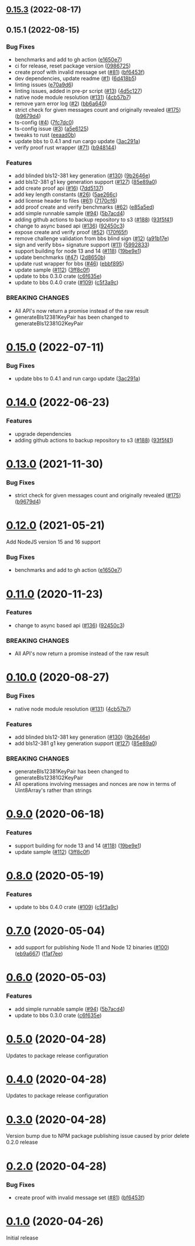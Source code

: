 ## [0.15.3](https://github.com/NuggetsLtd/node-bbs-signatures/compare/v0.15.1...v0.15.3) (2022-08-17)

## 0.15.1 (2022-08-15)

### Bug Fixes

- benchmarks and add to gh action
  ([e1650e7](https://github.com/NuggetsLtd/node-bbs-signatures/commit/e1650e7e4cbfd6b2ad2a1894939548f08b1a4812))
- ci for release, reset package version
  ([0986725](https://github.com/NuggetsLtd/node-bbs-signatures/commit/09867254b91b6434d260bb2437ddc923132420a4))
- create proof with invalid message set ([#81](https://github.com/NuggetsLtd/node-bbs-signatures/issues/81))
  ([bf6453f](https://github.com/NuggetsLtd/node-bbs-signatures/commit/bf6453fe35369a837b47dadd4b484670bcd9f214))
- dev dependencies, update readme ([#1](https://github.com/NuggetsLtd/node-bbs-signatures/issues/1))
  ([6d418b5](https://github.com/NuggetsLtd/node-bbs-signatures/commit/6d418b569a86478ec8395a4cf2e11d2dec8dca0b))
- linting issues
  ([e70a9d6](https://github.com/NuggetsLtd/node-bbs-signatures/commit/e70a9d63c8f2a1168f941bf4951652dc05f701f0))
- linting issues, added in pre-pr script ([#13](https://github.com/NuggetsLtd/node-bbs-signatures/issues/13))
  ([4d5c127](https://github.com/NuggetsLtd/node-bbs-signatures/commit/4d5c1276b3d5bb73f0a5c4041d2c420e1de4c02b))
- native node module resolution ([#131](https://github.com/NuggetsLtd/node-bbs-signatures/issues/131))
  ([4cb57b7](https://github.com/NuggetsLtd/node-bbs-signatures/commit/4cb57b72b22243eb74394b74d1362ec06f509875))
- remove yarn error log ([#2](https://github.com/NuggetsLtd/node-bbs-signatures/issues/2))
  ([bb6a640](https://github.com/NuggetsLtd/node-bbs-signatures/commit/bb6a6407486f1149960c4b2f178278549e9d7b6e))
- strict check for given messages count and originally revealed
  ([#175](https://github.com/NuggetsLtd/node-bbs-signatures/issues/175))
  ([b9679d4](https://github.com/NuggetsLtd/node-bbs-signatures/commit/b9679d448d7250c13468b9441e99a4010a6958f3))
- ts-config ([#4](https://github.com/NuggetsLtd/node-bbs-signatures/issues/4))
  ([7fc7dc0](https://github.com/NuggetsLtd/node-bbs-signatures/commit/7fc7dc0930f8985da6be5fcbc26d2272608ff3ac))
- ts-config issue ([#3](https://github.com/NuggetsLtd/node-bbs-signatures/issues/3))
  ([a5e6125](https://github.com/NuggetsLtd/node-bbs-signatures/commit/a5e6125e725ceca1ea24528eedac5d52093ad1ca))
- tweaks to rust
  ([eeaad0b](https://github.com/NuggetsLtd/node-bbs-signatures/commit/eeaad0b48bf7f20d22bcaaa83a57cea9f66097cb))
- update bbs to 0.4.1 and run cargo update
  ([3ac291a](https://github.com/NuggetsLtd/node-bbs-signatures/commit/3ac291a557443c93ff061a188fdbdf267ef98d98))
- verify proof rust wrapper ([#71](https://github.com/NuggetsLtd/node-bbs-signatures/issues/71))
  ([b948144](https://github.com/NuggetsLtd/node-bbs-signatures/commit/b9481443d438eeb6449cb8fb25787269af46a111))

### Features

- add blinded bls12-381 key generation ([#130](https://github.com/NuggetsLtd/node-bbs-signatures/issues/130))
  ([9b2646e](https://github.com/NuggetsLtd/node-bbs-signatures/commit/9b2646e3eb41b0fb4a46448c137b715e319dcc30))
- add bls12-381 g1 key generation support ([#127](https://github.com/NuggetsLtd/node-bbs-signatures/issues/127))
  ([85e89a0](https://github.com/NuggetsLtd/node-bbs-signatures/commit/85e89a02e6649d4c31b1c07d252267d48f9b9c73))
- add create proof api ([#16](https://github.com/NuggetsLtd/node-bbs-signatures/issues/16))
  ([7dd5137](https://github.com/NuggetsLtd/node-bbs-signatures/commit/7dd513788eefc628ca38b6e211f3459dcf6e3329))
- add key length constants ([#26](https://github.com/NuggetsLtd/node-bbs-signatures/issues/26))
  ([5ae266c](https://github.com/NuggetsLtd/node-bbs-signatures/commit/5ae266c18f46af9a2871673061486caf1e1da126))
- add license header to files ([#61](https://github.com/NuggetsLtd/node-bbs-signatures/issues/61))
  ([7170cf6](https://github.com/NuggetsLtd/node-bbs-signatures/commit/7170cf63f0216392ccc538e2cacfd8161b475450))
- add proof create and verify benchmarks ([#62](https://github.com/NuggetsLtd/node-bbs-signatures/issues/62))
  ([e85a5ed](https://github.com/NuggetsLtd/node-bbs-signatures/commit/e85a5ed8b3510f4963348390d59163b8a9973e6e))
- add simple runnable sample ([#94](https://github.com/NuggetsLtd/node-bbs-signatures/issues/94))
  ([5b7acd4](https://github.com/NuggetsLtd/node-bbs-signatures/commit/5b7acd4092fec1e3cd459297fb74b11f7fa05079))
- adding github actions to backup repository to s3
  ([#188](https://github.com/NuggetsLtd/node-bbs-signatures/issues/188))
  ([93f5f41](https://github.com/NuggetsLtd/node-bbs-signatures/commit/93f5f41aa3921c3cf78ef001272d7eaad1b3c6fc))
- change to async based api ([#136](https://github.com/NuggetsLtd/node-bbs-signatures/issues/136))
  ([92450c3](https://github.com/NuggetsLtd/node-bbs-signatures/commit/92450c34714f8039d222feb2106cc63701b4d42a))
- expose create and verify proof ([#52](https://github.com/NuggetsLtd/node-bbs-signatures/issues/52))
  ([170f65f](https://github.com/NuggetsLtd/node-bbs-signatures/commit/170f65f8bf9d8ca18b5e9783087a3e143f667d52))
- remove challenge validation from bbs blind sign ([#12](https://github.com/NuggetsLtd/node-bbs-signatures/issues/12))
  ([a91b17e](https://github.com/NuggetsLtd/node-bbs-signatures/commit/a91b17e700430e59f8f44cd574f1f3ccc1b17218))
- sign and verify bbs+ signature support ([#11](https://github.com/NuggetsLtd/node-bbs-signatures/issues/11))
  ([5992833](https://github.com/NuggetsLtd/node-bbs-signatures/commit/5992833b9606f5b146012233149ae6f43771b575))
- support building for node 13 and 14 ([#118](https://github.com/NuggetsLtd/node-bbs-signatures/issues/118))
  ([19be9e1](https://github.com/NuggetsLtd/node-bbs-signatures/commit/19be9e1d945c03fbd85830a969b370f222bf5203))
- update benchmarks ([#47](https://github.com/NuggetsLtd/node-bbs-signatures/issues/47))
  ([2d8650b](https://github.com/NuggetsLtd/node-bbs-signatures/commit/2d8650b88e086bbbb7a21bbe387eb52c549a7bc7))
- update rust wrapper for bbs ([#46](https://github.com/NuggetsLtd/node-bbs-signatures/issues/46))
  ([ebbf895](https://github.com/NuggetsLtd/node-bbs-signatures/commit/ebbf895a329e4bc81054694afcbf55ed2f70d405))
- update sample ([#112](https://github.com/NuggetsLtd/node-bbs-signatures/issues/112))
  ([3ff8c0f](https://github.com/NuggetsLtd/node-bbs-signatures/commit/3ff8c0f333e041a18c008799a064046535aebba5))
- update to bbs 0.3.0 crate
  ([c6f635e](https://github.com/NuggetsLtd/node-bbs-signatures/commit/c6f635e5c2734ee76d7a36ef3f7b26ba48d51d16))
- update to bbs 0.4.0 crate ([#109](https://github.com/NuggetsLtd/node-bbs-signatures/issues/109))
  ([c5f3a9c](https://github.com/NuggetsLtd/node-bbs-signatures/commit/c5f3a9c961beeb3165dbfb1982b4f5bb20fd18f9))

### BREAKING CHANGES

- All API's now return a promise instead of the raw result
- generateBls12381KeyPair has been changed to generateBls12381G2KeyPair

# [0.15.0](https://github.com/mattrglobal/node-bbs-signatures/compare/0.14.0...0.15.0) (2022-07-11)

### Bug Fixes

- update bbs to 0.4.1 and run cargo update
  ([3ac291a](https://github.com/mattrglobal/node-bbs-signatures/commit/3ac291a557443c93ff061a188fdbdf267ef98d98))

# [0.14.0](https://github.com/mattrglobal/node-bbs-signatures/compare/v0.13.0...v0.14.0) (2022-06-23)

### Features

- upgrade dependencies
- adding github actions to backup repository to s3
  ([#188](https://github.com/mattrglobal/node-bbs-signatures/issues/188))
  ([93f5f41](https://github.com/mattrglobal/node-bbs-signatures/commit/93f5f41aa3921c3cf78ef001272d7eaad1b3c6fc))

# [0.13.0](https://github.com/mattrglobal/node-bbs-signatures/compare/v0.12.0...v0.13.0) (2021-11-30)

### Bug Fixes

- strict check for given messages count and originally revealed
  ([#175](https://github.com/mattrglobal/node-bbs-signatures/issues/175))
  ([b9679d4](https://github.com/mattrglobal/node-bbs-signatures/commit/b9679d448d7250c13468b9441e99a4010a6958f3))

# [0.12.0](https://github.com/mattrglobal/node-bbs-signatures/compare/0.11.0...0.12.0) (2021-05-21)

Add NodeJS version 15 and 16 support

### Bug Fixes

- benchmarks and add to gh action
  ([e1650e7](https://github.com/mattrglobal/node-bbs-signatures/commit/e1650e7e4cbfd6b2ad2a1894939548f08b1a4812))

# [0.11.0](https://github.com/mattrglobal/node-bbs-signatures/compare/0.10.0...0.11.0) (2020-11-23)

### Features

- change to async based api ([#136](https://github.com/mattrglobal/node-bbs-signatures/issues/136))
  ([92450c3](https://github.com/mattrglobal/node-bbs-signatures/commit/92450c34714f8039d222feb2106cc63701b4d42a))

### BREAKING CHANGES

- All API's now return a promise instead of the raw result

# [0.10.0](https://github.com/mattrglobal/node-bbs-signatures/compare/0.9.0...0.10.0) (2020-08-27)

### Bug Fixes

- native node module resolution ([#131](https://github.com/mattrglobal/node-bbs-signatures/issues/131))
  ([4cb57b7](https://github.com/mattrglobal/node-bbs-signatures/commit/4cb57b72b22243eb74394b74d1362ec06f509875))

### Features

- add blinded bls12-381 key generation ([#130](https://github.com/mattrglobal/node-bbs-signatures/issues/130))
  ([9b2646e](https://github.com/mattrglobal/node-bbs-signatures/commit/9b2646e3eb41b0fb4a46448c137b715e319dcc30))
- add bls12-381 g1 key generation support ([#127](https://github.com/mattrglobal/node-bbs-signatures/issues/127))
  ([85e89a0](https://github.com/mattrglobal/node-bbs-signatures/commit/85e89a02e6649d4c31b1c07d252267d48f9b9c73))

### BREAKING CHANGES

- generateBls12381KeyPair has been changed to generateBls12381G2KeyPair
- All operations involving messages and nonces are now in terms of Uint8Array's rather than strings

# [0.9.0](https://github.com/mattrglobal/node-bbs-signatures/compare/0.8.0...0.9.0) (2020-06-18)

### Features

- support building for node 13 and 14 ([#118](https://github.com/mattrglobal/node-bbs-signatures/issues/118))
  ([19be9e1](https://github.com/mattrglobal/node-bbs-signatures/commit/19be9e1d945c03fbd85830a969b370f222bf5203))
- update sample ([#112](https://github.com/mattrglobal/node-bbs-signatures/issues/112))
  ([3ff8c0f](https://github.com/mattrglobal/node-bbs-signatures/commit/3ff8c0f333e041a18c008799a064046535aebba5))

# [0.8.0](https://github.com/mattrglobal/node-bbs-signatures/compare/0.7.0...0.8.0) (2020-05-19)

### Features

- update to bbs 0.4.0 crate ([#109](https://github.com/mattrglobal/node-bbs-signatures/issues/109))
  ([c5f3a9c](https://github.com/mattrglobal/node-bbs-signatures/commit/c5f3a9c961beeb3165dbfb1982b4f5bb20fd18f9))

# [0.7.0](https://github.com/mattrglobal/node-bbs-signatures/compare/0.6.0...0.7.0) (2020-05-04)

- add support for publishing Node 11 and Node 12 binaries
  ([#100](https://github.com/mattrglobal/node-bbs-signatures/issues/100))
  ([eb9a667](https://github.com/mattrglobal/node-bbs-signatures/pull/104/commits/eb9a667e98a9bade59d874a5f91bcc862f130a32))
  ([f1af7ee](https://github.com/mattrglobal/node-bbs-signatures/pull/105/commits/f1af7eebc8561b43cea286426e744dbb8758a450))

# [0.6.0](https://github.com/mattrglobal/node-bbs-signatures/compare/0.5.0...0.6.0) (2020-05-03)

### Features

- add simple runnable sample ([#94](https://github.com/mattrglobal/node-bbs-signatures/issues/94))
  ([5b7acd4](https://github.com/mattrglobal/node-bbs-signatures/commit/5b7acd4092fec1e3cd459297fb74b11f7fa05079))
- update to bbs 0.3.0 crate
  ([c6f635e](https://github.com/mattrglobal/node-bbs-signatures/commit/c6f635e5c2734ee76d7a36ef3f7b26ba48d51d16))

# [0.5.0](https://github.com/mattrglobal/node-bbs-signatures/compare/0.3.0...0.5.0) (2020-04-28)

Updates to package release configuration

# [0.4.0](https://github.com/mattrglobal/node-bbs-signatures/compare/0.3.0...0.4.0) (2020-04-28)

Updates to package release configuration

# [0.3.0](https://github.com/mattrglobal/node-bbs-signatures/compare/0.1.0...0.3.0) (2020-04-28)

Version bump due to NPM package publishing issue caused by prior delete 0.2.0 release

# [0.2.0](https://github.com/mattrglobal/node-bbs-signatures/compare/0.1.0...0.2.0) (2020-04-28)

### Bug Fixes

- create proof with invalid message set ([#81](https://github.com/mattrglobal/node-bbs-signatures/issues/81))
  ([bf6453f](https://github.com/mattrglobal/node-bbs-signatures/commit/bf6453fe35369a837b47dadd4b484670bcd9f214))

# [0.1.0](https://github.com/mattrglobal/node-bbs-signatures/compare/0.2.0...0.1.0) (2020-04-26)

Initial release
